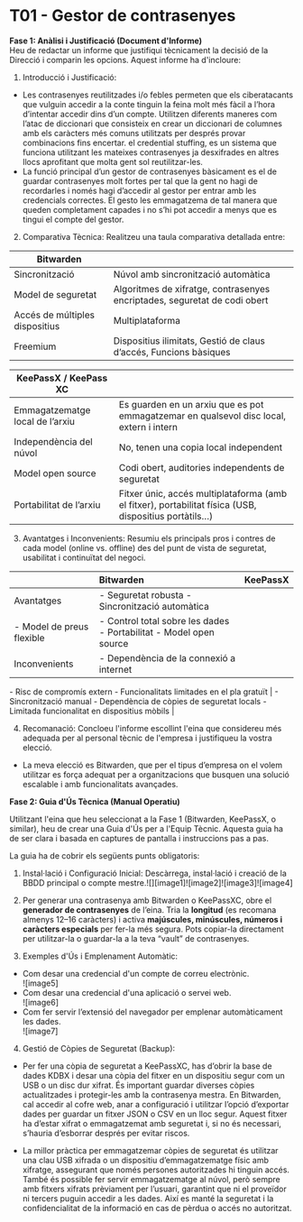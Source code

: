 # **T01 \- Gestor de contrasenyes**

**Fase 1: Anàlisi i Justificació (Document d'Informe)**  
Heu de redactar un informe que justifiqui tècnicament la decisió de la Direcció i comparin les opcions. Aquest informe ha d'incloure:

1. Introducció i Justificació:  
* Les contrasenyes reutilitzades i/o febles permeten que els ciberatacants que vulguin accedir a la conte tinguin la feina molt més fàcil a l’hora d’intentar accedir dins d’un compte. Utilitzen diferents maneres com l’atac de diccionari que consisteix en crear un diccionari de columnes amb els caràcters més comuns utilitzats per després provar combinacions fins encertar. el credential stuffing, es un sistema que funciona utilitzant les mateixes contrasenyes ja desxifrades en altres llocs aprofitant que molta gent sol reutilitzar-les.  
* La funció principal d’un gestor de contrasenyes bàsicament es el de guardar contrasenyes molt fortes per tal que la gent no hagi de recordarles i només hagi d’accedir al gestor per entrar amb les credencials correctes. El gesto les emmagatzema de tal manera que queden completament capades i no s’hi pot accedir a menys que es tingui el compte del gestor.  
2. Comparativa Tècnica: Realitzeu una taula comparativa detallada entre:  
   

| Bitwarden |  |
| ----- | :---- |
| Sincronització | Núvol amb sincronització automàtica |
| Model de seguretat | Algoritmes de xifratge, contrasenyes encriptades, seguretat de codi obert |
| Accés de múltiples dispositius | Multiplataforma |
| Freemium | Dispositius ilimitats, Gestió de claus d’accés, Funcions bàsiques |

| KeePassX / KeePass XC |  |
| ----- | :---- |
| Emmagatzematge local de l’arxiu | Es guarden en un arxiu que es pot emmagatzemar en qualsevol disc local, extern i intern |
| Independència del núvol | No, tenen una copia local independent |
| Model open source | Codi obert, auditories independents de seguretat |
| Portabilitat de l’arxiu | Fitxer únic, accés multiplataforma (amb el fitxer), portabilitat física (USB, dispositius portàtils…) |

 


3. Avantatges i Inconvenients: Resumiu els principals pros i contres de cada model (online vs. offline) des del punt de vista de seguretat, usabilitat i continuïtat del negoci.  
     
   

|  | Bitwarden | KeePassX |
| ----- | :---- | :---- |
| Avantatges | \- Seguretat robusta  \- Sincronització automàtica
 \- Model de preus flexible  | \- Control total sobre les dades \- Portabilitat \- Model open source |
| Inconvenients | \- Dependència de la connexió a internet
 \- Risc de compromís extern
 \- Funcionalitats limitades en el pla gratuït | \- Sincronització manual \- Dependència de còpies de seguretat locals \- Limitada funcionalitat en dispositius mòbils |

   

4. Recomanació: Concloeu l'informe escollint l'eina que considereu més adequada per al personal tècnic de l'empresa i justifiqueu la vostra elecció.

- La meva elecció es Bitwarden, que per el tipus d’empresa on el volem utilitzar es força adequat per a organitzacions que busquen una solució escalable i amb funcionalitats avançades.

**Fase 2: Guia d'Ús Tècnica (Manual Operatiu)**

Utilitzant l'eina que heu seleccionat a la Fase 1 (Bitwarden, KeePassX, o similar), heu de crear una Guia d'Ús per a l'Equip Tècnic. Aquesta guia ha de ser clara i basada en captures de pantalla i instruccions pas a pas.

La guia ha de cobrir els següents punts obligatoris:

1. Instal·lació i Configuració Inicial: Descàrrega, instal·lació i creació de la BBDD principal o compte mestre.![][image1]![image2]![image3]![image4]

2. Per generar una contrasenya amb Bitwarden o KeePassXC, obre el **generador de contrasenyes** de l’eina. Tria la **longitud** (es recomana almenys 12–16 caràcters) i activa **majúscules, minúscules, números i caràcters especials** per fer-la més segura. Pots copiar-la directament per utilitzar-la o guardar-la a la teva “vault” de contrasenyes.

3. Exemples d'Ús i Emplenament Automàtic:  
* Com desar una credencial d'un compte de correu electrònic.  
  ![image5]  
* Com desar una credencial d'una aplicació o servei web.  
  ![image6]  
* Com fer servir l’extensió del navegador per emplenar automàticament les dades.  
  ![image7]  
4. Gestió de Còpies de Seguretat (Backup):

* Per fer una còpia de seguretat a KeePassXC, has d’obrir la base de dades KDBX i desar una còpia del fitxer en un dispositiu segur com un USB o un disc dur xifrat. És important guardar diverses còpies actualitzades i protegir-les amb la contrasenya mestra. En Bitwarden, cal accedir al cofre web, anar a configuració i utilitzar l’opció d’exportar dades per guardar un fitxer JSON o CSV en un lloc segur. Aquest fitxer ha d’estar xifrat o emmagatzemat amb seguretat i, si no és necessari, s’hauria d’esborrar després per evitar riscos.

* La millor pràctica per emmagatzemar còpies de seguretat és utilitzar una clau USB xifrada o un dispositiu d’emmagatzematge físic amb xifratge, assegurant que només persones autoritzades hi tinguin accés. També és possible fer servir emmagatzematge al núvol, però sempre amb fitxers xifrats prèviament per l’usuari, garantint que ni el proveïdor ni tercers puguin accedir a les dades. Així es manté la seguretat i la confidencialitat de la informació en cas de pèrdua o accés no autoritzat.
